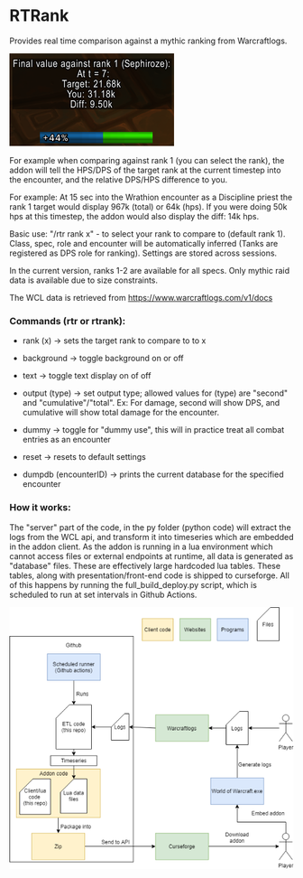# RTRank
Provides real time comparison against a mythic ranking from Warcraftlogs.  

![ingame_figure](figures/RTRank_ingame.png "In game example")

For example when comparing against rank 1 (you can select the rank), the addon will tell the HPS/DPS of the
target rank at the current timestep into the encounter, and the relative DPS/HPS difference to you. 

For example: At 15 sec into the Wrathion encounter as a Discipline priest the rank 1 target would 
display 967k (total) or 64k (hps). If you were doing 50k hps at this timestep, the addon would also display the diff: 14k hps.

Basic use: "/rtr rank x" - to select your rank to compare to (default rank 1).  
Class, spec, role and encounter will be automatically inferred (Tanks are registered as DPS role for ranking).
Settings are stored across sessions.  

In the current version, ranks 1-2 are available for all specs.
Only mythic raid data is available due to size constraints.

The WCL data is retrieved from https://www.warcraftlogs.com/v1/docs

### Commands (rtr or rtrank):  
* rank (x) -> sets the target rank to compare to to x
* background -> toggle background on or off
* text -> toggle text display on of off
* output (type) -> set output type; allowed values for (type) are "second" and "cumulative"/"total". Ex: For damage, second will show DPS, and cumulative will show total damage for the encounter.

* dummy -> toggle for "dummy use", this will in practice treat all combat entries as an encounter
* reset -> resets to default settings
* dumpdb (encounterID)  -> prints the current database for the specified encounter

### How it works:
The "server" part of the code, in the py folder (python code) will extract the logs from the WCL api, and transform it into timeseries which are embedded in the addon client.
As the addon is running in a lua environment which cannot access files or external endpoints at runtime, all data is generated as "database" files. These are effectively large hardcoded lua tables.
These tables, along with presentation/front-end code is shipped to curseforge. All of this happens by running the full_build_deploy.py script, which is scheduled to run at set intervals in Github Actions.

![Architecture](figures/RTRank_overview.png "Architecture")